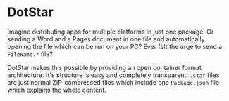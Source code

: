 # DotStar
Imagine distributing apps for multiple platforms in just one package. Or sending a Word and a Pages document in one file and automatically opening the file which can be run on your PC? Ever felt the urge to send a `FileName.*` file? 

DotStar makes this possible by providing an open container format architecture. It's structure is easy and completely transparent: `.star` files are just normal ZIP-compressed files which include one `Package.json` file which explains the whole content. 
